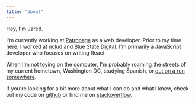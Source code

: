 ```yaml
---
title: "about"
---
```


Hey, I'm Jared.

I'm currently working at [Patronage](https://patronage.org) as a web developer. Prior to my time here, I worked at [nclud](http://nclud.com) and [Blue State Digital](http://bluestatedigital.com). I'm primarily a JavaScript developer who focuses on writing React

When I'm not toying on the computer, I'm probably roaming the streets of my current hometown, Washington DC, studying Spanish, or [out on a run somewhere](https://www.strava.com/athletes/13534209).

If you're looking for a bit more about what I can do and  what I know, check out my code on [github](https://www.github.com/imjared) or find me on [stackoverflow](https://stackoverflow.com/users/628699/imjared).